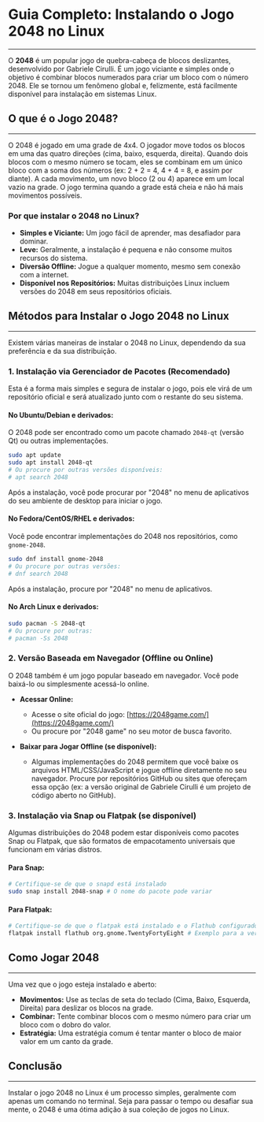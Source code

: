 # Guia Completo: Instalando o Jogo 2048 no Linux
---

O **2048** é um popular jogo de quebra-cabeça de blocos deslizantes, desenvolvido por Gabriele Cirulli. É um jogo viciante e simples onde o objetivo é combinar blocos numerados para criar um bloco com o número 2048. Ele se tornou um fenômeno global e, felizmente, está facilmente disponível para instalação em sistemas Linux.

## O que é o Jogo 2048?
---

O 2048 é jogado em uma grade de 4x4. O jogador move todos os blocos em uma das quatro direções (cima, baixo, esquerda, direita). Quando dois blocos com o mesmo número se tocam, eles se combinam em um único bloco com a soma dos números (ex: 2 + 2 = 4, 4 + 4 = 8, e assim por diante). A cada movimento, um novo bloco (2 ou 4) aparece em um local vazio na grade. O jogo termina quando a grade está cheia e não há mais movimentos possíveis.

### Por que instalar o 2048 no Linux?

* **Simples e Viciante:** Um jogo fácil de aprender, mas desafiador para dominar.
* **Leve:** Geralmente, a instalação é pequena e não consome muitos recursos do sistema.
* **Diversão Offline:** Jogue a qualquer momento, mesmo sem conexão com a internet.
* **Disponível nos Repositórios:** Muitas distribuições Linux incluem versões do 2048 em seus repositórios oficiais.

## Métodos para Instalar o Jogo 2048 no Linux
---

Existem várias maneiras de instalar o 2048 no Linux, dependendo da sua preferência e da sua distribuição.

### 1. Instalação via Gerenciador de Pacotes (Recomendado)

Esta é a forma mais simples e segura de instalar o jogo, pois ele virá de um repositório oficial e será atualizado junto com o restante do seu sistema.

#### No Ubuntu/Debian e derivados:

O 2048 pode ser encontrado como um pacote chamado `2048-qt` (versão Qt) ou outras implementações.

```bash
sudo apt update
sudo apt install 2048-qt
# Ou procure por outras versões disponíveis:
# apt search 2048
```
Após a instalação, você pode procurar por "2048" no menu de aplicativos do seu ambiente de desktop para iniciar o jogo.

#### No Fedora/CentOS/RHEL e derivados:

Você pode encontrar implementações do 2048 nos repositórios, como `gnome-2048`.

```bash
sudo dnf install gnome-2048
# Ou procure por outras versões:
# dnf search 2048
```
Após a instalação, procure por "2048" no menu de aplicativos.

#### No Arch Linux e derivados:

```bash
sudo pacman -S 2048-qt
# Ou procure por outras:
# pacman -Ss 2048
```

### 2. Versão Baseada em Navegador (Offline ou Online)

O 2048 também é um jogo popular baseado em navegador. Você pode baixá-lo ou simplesmente acessá-lo online.

* **Acessar Online:**
    * Acesse o site oficial do jogo: [https://2048game.com/](https://2048game.com/)
    * Ou procure por "2048 game" no seu motor de busca favorito.

* **Baixar para Jogar Offline (se disponível):**
    * Algumas implementações do 2048 permitem que você baixe os arquivos HTML/CSS/JavaScript e jogue offline diretamente no seu navegador. Procure por repositórios GitHub ou sites que ofereçam essa opção (ex: a versão original de Gabriele Cirulli é um projeto de código aberto no GitHub).

### 3. Instalação via Snap ou Flatpak (se disponível)

Algumas distribuições do 2048 podem estar disponíveis como pacotes Snap ou Flatpak, que são formatos de empacotamento universais que funcionam em várias distros.

#### Para Snap:

```bash
# Certifique-se de que o snapd está instalado
sudo snap install 2048-snap # O nome do pacote pode variar
```

#### Para Flatpak:

```bash
# Certifique-se de que o flatpak está instalado e o Flathub configurado
flatpak install flathub org.gnome.TwentyFortyEight # Exemplo para a versão GNOME 2048
```

## Como Jogar 2048
---

Uma vez que o jogo esteja instalado e aberto:

* **Movimentos:** Use as teclas de seta do teclado (Cima, Baixo, Esquerda, Direita) para deslizar os blocos na grade.
* **Combinar:** Tente combinar blocos com o mesmo número para criar um bloco com o dobro do valor.
* **Estratégia:** Uma estratégia comum é tentar manter o bloco de maior valor em um canto da grade.

## Conclusão
---

Instalar o jogo 2048 no Linux é um processo simples, geralmente com apenas um comando no terminal. Seja para passar o tempo ou desafiar sua mente, o 2048 é uma ótima adição à sua coleção de jogos no Linux.

